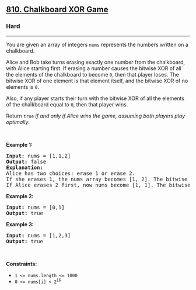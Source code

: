 <h2><a href="https://leetcode.com/problems/chalkboard-xor-game/">810. Chalkboard XOR Game</a></h2><h3>Hard</h3><hr><div><p>You are given an array of integers <code>nums</code> represents the numbers written on a chalkboard.</p>

<p>Alice and Bob take turns erasing exactly one number from the chalkboard, with Alice starting first. If erasing a number causes the bitwise XOR of all the elements of the chalkboard to become <code>0</code>, then that player loses. The bitwise XOR of one element is that element itself, and the bitwise XOR of no elements is <code>0</code>.</p>

<p>Also, if any player starts their turn with the bitwise XOR of all the elements of the chalkboard equal to <code>0</code>, then that player wins.</p>

<p>Return <code>true</code> <em>if and only if Alice wins the game, assuming both players play optimally</em>.</p>

<p>&nbsp;</p>
<p><strong>Example 1:</strong></p>

<pre><strong>Input:</strong> nums = [1,1,2]
<strong>Output:</strong> false
<strong>Explanation:</strong> 
Alice has two choices: erase 1 or erase 2. 
If she erases 1, the nums array becomes [1, 2]. The bitwise XOR of all the elements of the chalkboard is 1 XOR 2 = 3. Now Bob can remove any element he wants, because Alice will be the one to erase the last element and she will lose. 
If Alice erases 2 first, now nums become [1, 1]. The bitwise XOR of all the elements of the chalkboard is 1 XOR 1 = 0. Alice will lose.
</pre>

<p><strong>Example 2:</strong></p>

<pre><strong>Input:</strong> nums = [0,1]
<strong>Output:</strong> true
</pre>

<p><strong>Example 3:</strong></p>

<pre><strong>Input:</strong> nums = [1,2,3]
<strong>Output:</strong> true
</pre>

<p>&nbsp;</p>
<p><strong>Constraints:</strong></p>

<ul>
	<li><code>1 &lt;= nums.length &lt;= 1000</code></li>
	<li><code>0 &lt;= nums[i] &lt; 2<sup>16</sup></code></li>
</ul>
</div>